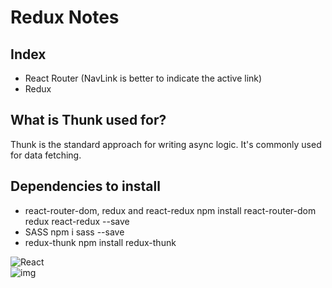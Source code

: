 # Redux Notes

## Index
 - React Router (NavLink is better to indicate the active link)
 - Redux

## What is Thunk used for?
Thunk is the standard approach for writing async logic. It's commonly used for data fetching.

## Dependencies to install
- react-router-dom, redux and react-redux
    npm install react-router-dom redux react-redux --save
- SASS
    npm i sass --save
- redux-thunk
    npm install redux-thunk

![React](https://img.shields.io/badge/react-%2320232a.svg?style=flat&logo=react&logoColor=%2361DAFB)
<br>
![img](https://img.shields.io/badge/version-0.3-blue)
